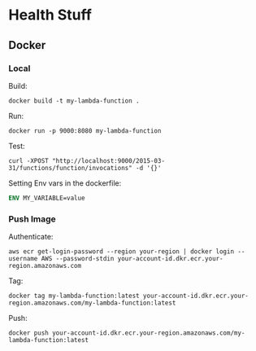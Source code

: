 # Health Stuff

## Docker

### Local
Build: 
```commandline
docker build -t my-lambda-function .
```

Run:
```commandline
docker run -p 9000:8080 my-lambda-function
```

Test:
```commandline
curl -XPOST "http://localhost:9000/2015-03-31/functions/function/invocations" -d '{}'
```

Setting Env vars in the dockerfile:
```dockerfile
ENV MY_VARIABLE=value
```

### Push Image

Authenticate:
```commandline
aws ecr get-login-password --region your-region | docker login --username AWS --password-stdin your-account-id.dkr.ecr.your-region.amazonaws.com
```

Tag:
```commandline
docker tag my-lambda-function:latest your-account-id.dkr.ecr.your-region.amazonaws.com/my-lambda-function:latest
```

Push:
```commandline
docker push your-account-id.dkr.ecr.your-region.amazonaws.com/my-lambda-function:latest
```
